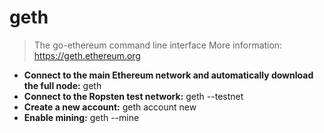 # geth
> The go-ethereum command line interface
> More information: <https://geth.ethereum.org>
- **Connect to the main Ethereum network and automatically download the full node:**
geth
- **Connect to the Ropsten test network:**
geth --testnet
- **Create a new account:**
geth account new
- **Enable mining:**
geth --mine
